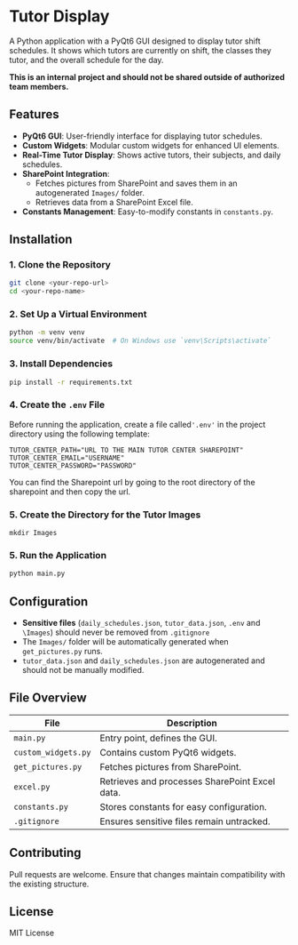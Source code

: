 # Tutor Display

A Python application with a PyQt6 GUI designed to display tutor shift schedules. It shows which tutors are currently on shift, the classes they tutor, and the overall schedule for the day.

**This is an internal project and should not be shared outside of authorized team members.**

## Features

- **PyQt6 GUI**: User-friendly interface for displaying tutor schedules.
- **Custom Widgets**: Modular custom widgets for enhanced UI elements.
- **Real-Time Tutor Display**: Shows active tutors, their subjects, and daily schedules.
- **SharePoint Integration**:
  - Fetches pictures from SharePoint and saves them in an autogenerated `Images/` folder.
  - Retrieves data from a SharePoint Excel file.
- **Constants Management**: Easy-to-modify constants in `constants.py`.

## Installation

### 1. Clone the Repository

```sh
git clone <your-repo-url>
cd <your-repo-name>
```

### 2. Set Up a Virtual Environment

```sh
python -m venv venv
source venv/bin/activate  # On Windows use `venv\Scripts\activate`
```

### 3. Install Dependencies

```sh
pip install -r requirements.txt
```

### 4. Create the `.env` File

Before running the application, create a file called`'.env'` in the project directory using the following template:

```
TUTOR_CENTER_PATH="URL TO THE MAIN TUTOR CENTER SHAREPOINT"
TUTOR_CENTER_EMAIL="USERNAME"
TUTOR_CENTER_PASSWORD="PASSWORD"
```

You can find the Sharepoint url by going to the root directory of the sharepoint and then copy the url.

### 5. Create the Directory for the Tutor Images

```
mkdir Images
```

### 5. Run the Application

```sh
python main.py
```

## Configuration

- **Sensitive files** (`daily_schedules.json`, `tutor_data.json`, `.env` and `\Images`) should never be removed from `.gitignore`
- The `Images/` folder will be automatically generated when `get_pictures.py` runs.
- `tutor_data.json` and `daily_schedules.json` are autogenerated and should not be manually modified.

## File Overview

| File                | Description                                    |
| ------------------- | ---------------------------------------------- |
| `main.py`           | Entry point, defines the GUI.                  |
| `custom_widgets.py` | Contains custom PyQt6 widgets.                 |
| `get_pictures.py`   | Fetches pictures from SharePoint.              |
| `excel.py`          | Retrieves and processes SharePoint Excel data. |
| `constants.py`      | Stores constants for easy configuration.       |
| `.gitignore`        | Ensures sensitive files remain untracked.      |

## Contributing

Pull requests are welcome. Ensure that changes maintain compatibility with the existing structure.

## License

MIT License


